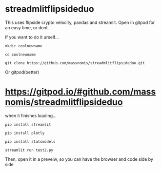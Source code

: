 # streadmlitflipsideduo


This uses flipside crypto velocity, pandas and streamlit. Open in gitpod for an easy time, or dont.

If you want to do it urself...



```mkdir coolnewname```


```cd coolnewname```


```git clone https://github.com/massnomis/streadmlitflipsideduo.git```


Or gitpod(better)
# https://gitpod.io/#github.com/massnomis/streadmlitflipsideduo
when it finishes loading...


```pip install streamlit```

```pip install plotly```

```pip install statsmodels```

```streamlit run test2.py```

Then, open it in a preveiw, so you can have the browser and code side by side
